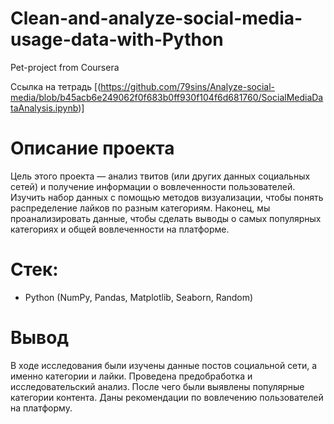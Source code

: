 # Clean-and-analyze-social-media-usage-data-with-Python
Pet-project from Coursera

Ссылка на тетрадь [(https://github.com/79sins/Analyze-social-media/blob/b45acb6e249062f0f683b0ff930f104f6d681760/SocialMediaDataAnalysis.ipynb)]

# Описание проекта
Цель этого проекта — анализ твитов (или других данных социальных сетей) и получение информации о вовлеченности пользователей. Изучить набор данных с помощью методов визуализации, чтобы понять распределение лайков по разным категориям. Наконец, мы проанализировать данные, чтобы сделать выводы о самых популярных категориях и общей вовлеченности на платформе.

# Стек:
- Python (NumPy, Pandas, Matplotlib, Seaborn, Random)

# Вывод
В ходе исследования были изучены данные постов социальной сети, а именно категории и лайки. Проведена предобработка и исследовательский анализ. После чего были выявлены популярные категории контента. Даны рекомендации по вовлечению пользователей на платформу.
